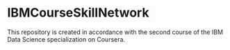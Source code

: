# IBMCourseSkillNetwork
This repository is created in accordance with the second course of the IBM Data Science specialization on Coursera.
